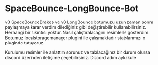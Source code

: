# SpaceBounce-LongBounce-Bot
v3 SpaceBounceBrakes ve v3 LongBounce botumuzu uzun zaman sonra paylaşmaya karar verdim dilediğiniz gibi değiştirebilir kullanabilirsiniz. Herhangi bir sıkıntısı yoktur. Nasıl çalıştıralacağını resimlerle gösterdim.
Botumuz localstoragemanager plugini ile çalışmaktadır statslarımızı o pluginde tutuyoruz.

Kurulumu resimler ile anlattım sorunuz ve takılacağınız bir durum olursa discord üzerinden iletişime geçebilirsiniz. Discord adım aykakule
